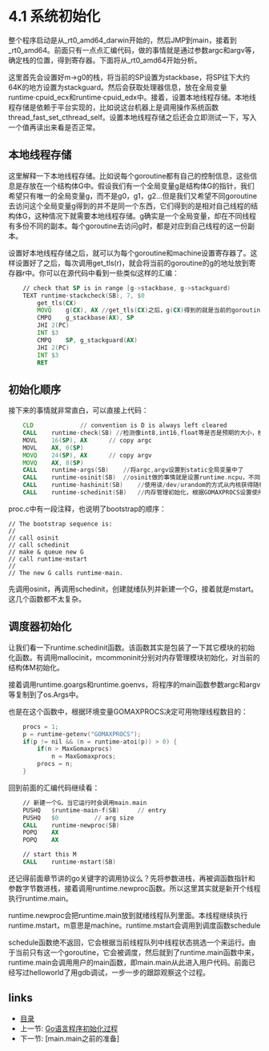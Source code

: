 # 4.1 系统初始化
整个程序启动是从_rt0_amd64_darwin开始的，然后JMP到main，接着到_rt0_amd64。前面只有一点点汇编代码，做的事情就是通过参数argc和argv等，确定栈的位置，得到寄存器。下面将从_rt0_amd64开始分析。

这里首先会设置好m->g0的栈，将当前的SP设置为stackbase，将SP往下大约64K的地方设置为stackguard。然后会获取处理器信息，放在全局变量runtime·cpuid_ecx和runtime·cpuid_edx中。接着，设置本地线程存储。本地线程存储是依赖于平台实现的，比如说这台机器上是调用操作系统函数thread_fast_set_cthread_self。设置本地线程存储之后还会立即测试一下，写入一个值再读出来看是否正常。

## 本地线程存储
这里解释一下本地线程存储。比如说每个goroutine都有自己的控制信息，这些信息是存放在一个结构体G中。假设我们有一个全局变量g是结构体G的指针，我们希望只有唯一的全局变量g，而不是g0，g1，g2...但是我们又希望不同goroutine去访问这个全局变量g得到的并不是同一个东西，它们得到的是相对自己线程的结构体G，这种情况下就需要本地线程存储。g确实是一个全局变量，却在不同线程有多份不同的副本。每个goroutine去访问g时，都是对应到自己线程的这一份副本。

设置好本地线程存储之后，就可以为每个goroutine和machine设置寄存器了。这样设置好了之后，每次调用get_tls(r)，就会将当前的goroutine的g的地址放到寄存器r中。你可以在源代码中看到一些类似这样的汇编：

```asm
	// check that SP is in range [g->stackbase, g->stackguard)
	TEXT runtime·stackcheck(SB), 7, $0
		get_tls(CX)
		MOVQ	g(CX), AX //get_tls(CX)之后，g(CX)得到的就是当前的goroutine的g
		CMPQ	g_stackbase(AX), SP
		JHI	2(PC)
		INT	$3
		CMPQ	SP, g_stackguard(AX)
		JHI	2(PC)
		INT	$3
		RET
```

## 初始化顺序
接下来的事情就非常直白，可以直接上代码：

```asm
	CLD				// convention is D is always left cleared
	CALL	runtime·check(SB) //检测像int8,int16,float等是否是预期的大小，检测cas操作是否正常
	MOVL	16(SP), AX		// copy argc
	MOVL	AX, 0(SP)
	MOVQ	24(SP), AX		// copy argv
	MOVQ	AX, 8(SP)
	CALL	runtime·args(SB)	//将argc,argv设置到static全局变量中了
	CALL	runtime·osinit(SB)	//osinit做的事情就是设置runtime.ncpu，不同平台实现方式不一样
	CALL	runtime·hashinit(SB)	//使用读/dev/urandom的方式从内核获得随机数种子
	CALL	runtime·schedinit(SB)	//内存管理初始化，根据GOMAXPROCS设置使用的procs等等
```

proc.c中有一段注释，也说明了bootstrap的顺序：

	// The bootstrap sequence is:
	//
	// call osinit
	// call schedinit
	// make & queue new G
	// call runtime·mstart
	//
	// The new G calls runtime·main.

先调用osinit，再调用schedinit，创建就绪队列并新建一个G，接着就是mstart。这几个函数都不太复杂。

## 调度器初始化
让我们看一下runtime.schedinit函数。该函数其实是包装了一下其它模块的初始化函数。有调用mallocinit，mcommoninit分别对内存管理模块初始化，对当前的结构体M初始化。

接着调用runtime.goargs和runtime.goenvs，将程序的main函数参数argc和argv等复制到了os.Args中。

也是在这个函数中，根据环境变量GOMAXPROCS决定可用物理线程数目的：

```c
	procs = 1;
	p = runtime·getenv("GOMAXPROCS");
	if(p != nil && (n = runtime·atoi(p)) > 0) {
		if(n > MaxGomaxprocs)
			n = MaxGomaxprocs;
		procs = n;
	}
```

回到前面的汇编代码继续看：

```asm
	// 新建一个G，当它运行时会调用main.main
	PUSHQ	$runtime·main·f(SB)		// entry
	PUSHQ	$0			// arg size
	CALL	runtime·newproc(SB)
	POPQ	AX
	POPQ	AX

	// start this M
	CALL	runtime·mstart(SB)
```

还记得前面章节讲的go关键字的调用协议么？先将参数进栈，再被调函数指针和参数字节数进栈，接着调用runtime.newproc函数。所以这里其实就是新开个线程执行runtime.main。

runtime.newproc会把runtime.main放到就绪线程队列里面。本线程继续执行runtime.mstart，m意思是machine。runtime.mstart会调用到调度函数schedule

schedule函数绝不返回，它会根据当前线程队列中线程状态挑选一个来运行。由于当前只有这一个goroutine，它会被调度，然后就到了runtime.main函数中来，runtime.main会调用用户的main函数，即main.main从此进入用户代码。前面已经写过helloworld了用gdb调试，一步一步的跟踪观察这个过程。

## links
 * [目录](<preface.md>)
 * 上一节: [Go语言程序初始化过程](<04.0.md>)
 * 下一节: [main.main之前的准备]